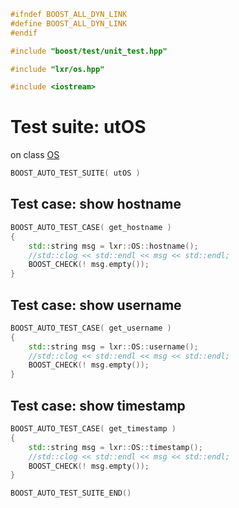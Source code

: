 ```cpp
#ifndef BOOST_ALL_DYN_LINK
#define BOOST_ALL_DYN_LINK
#endif

#include "boost/test/unit_test.hpp"

#include "lxr/os.hpp"

#include <iostream>
````

# Test suite: utOS

on class [OS](../src/os.hpp.md)

```cpp
BOOST_AUTO_TEST_SUITE( utOS )
```
## Test case: show hostname
```cpp
BOOST_AUTO_TEST_CASE( get_hostname )
{
	std::string msg = lxr::OS::hostname();
	//std::clog << std::endl << msg << std::endl;
	BOOST_CHECK(! msg.empty());
}
```

## Test case: show username
```cpp
BOOST_AUTO_TEST_CASE( get_username )
{
	std::string msg = lxr::OS::username();
	//std::clog << std::endl << msg << std::endl;
	BOOST_CHECK(! msg.empty());
}
```

## Test case: show timestamp
```cpp
BOOST_AUTO_TEST_CASE( get_timestamp )
{
	std::string msg = lxr::OS::timestamp();
	//std::clog << std::endl << msg << std::endl;
	BOOST_CHECK(! msg.empty());
}
```

```cpp
BOOST_AUTO_TEST_SUITE_END()
```

